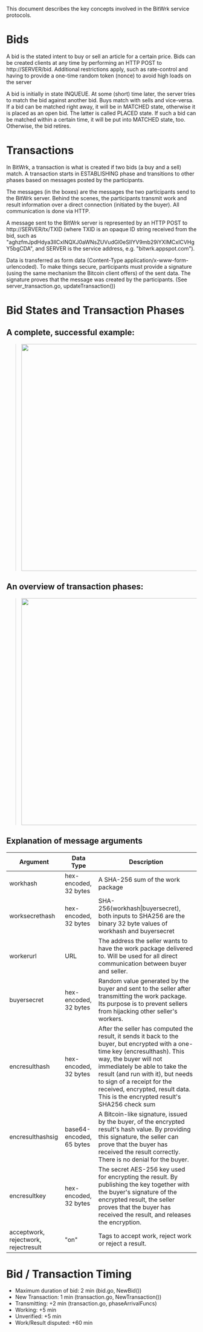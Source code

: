 This document describes the key concepts involved in the BitWrk service protocols.

Bids
====
A bid is the stated intent to buy or sell an article for a certain price. Bids can be created
clients at any time by performing an HTTP POST to http://SERVER/bid. Additional restrictions
apply, such as rate-control and having to provide a one-time random token (nonce) to avoid high
loads on the server

 A bid is initially in state INQUEUE. At some (short) time later,
the server tries to match the bid against another bid. Buys match with sells and vice-versa.
If a bid can be matched right away, it will be in MATCHED state, otherwise it is placed as
an open bid. The latter is called PLACED state. If such a bid can be matched within a certain
time, it will be put into MATCHED state, too. Otherwise, the bid retires.

Transactions
============

In BitWrk, a transaction is what is created if two bids (a buy and a sell) match.
A transaction starts in ESTABLISHING phase and transitions to other phases based on
messages posted by the participants.

The messages (in the boxes) are the messages the two participants send to the BitWrk server.
Behind the scenes, the participants transmit work and result information over a direct
connection (initiated by the buyer). All communication is done via HTTP.

A message sent to the BitWrk server is represented by an HTTP POST to
http://SERVER/tx/TXID (where TXID is an opaque ID string received from the bid,
such as "aghzfmJpdHdya3IlCxINQXJ0aWNsZUVudGl0eSIIYV9mb29iYXIMCxICVHgY5bgCDA", and SERVER
is the service address, e.g. "bitwrk.appspot.com").

Data is transferred as form data (Content-Type application/x-www-form-urlencoded).
To make things secure, participants must provide a signature (using the same mechanism the
Bitcoin client offers) of the sent data. The signature proves that the message was created
by the participants. (See server_transaction.go, updateTransaction())

Bid States and Transaction Phases
=================================
A complete, successful example:
-------------------------------
> <img src="http://files.bitwrk.net/message-sequence.svg" width="600">

An overview of transaction phases:
----------------------------------
> <img src="http://files.bitwrk.net/transaction-phases.svg" width="600">

Explanation of message arguments
--------------------------------

|Argument		|Data Type						| Description |
|---------------|-------------------------------|-------------|
|workhash		|hex-encoded, 32 bytes			|A SHA-256 sum of the work package |
|worksecrethash	|hex-encoded, 32 bytes			|SHA-256(workhash&#124;buyersecret), both inputs to SHA256 are the binary 32 byte values of workhash and buyersecret |
|workerurl		|URL							|The address the seller wants to have the work package delivered to. Will be used for all direct communication between buyer and seller. |
|buyersecret	|hex-encoded, 32 bytes			|Random value generated by the buyer and sent to the seller after transmitting the work package. Its purpose is to prevent sellers from hijacking other seller's workers.|
|encresulthash	|hex-encoded, 32 bytes			|After the seller has computed the result, it sends it back to the buyer, but encrypted with a one-time key (encresulthash). This way, the buyer will not immediately be able to take the result (and run with it), but needs to sign of a receipt for the received, encrypted, result data. This is the encrypted result's SHA256 check sum|
|encresulthashsig	|base64-encoded, 65 bytes	|A Bitcoin-like signature, issued by the buyer, of the encrypted result's hash value. By providing this signature, the seller can prove that the buyer has received the result correctly. There is no denial for the buyer.|
|encresultkey	|hex-encoded, 32 bytes			|The secret AES-256 key used for encrypting the result. By publishing the key together with the buyer's signature of the encrypted result, the seller proves that the buyer has received the result, and releases the encryption.|
|acceptwork, rejectwork, rejectresult|"on"		|Tags to accept work, reject work or reject a result.|


Bid / Transaction Timing
========================

- Maximum duration of bid: 2 min (bid.go, NewBid())
- New Transaction: 1 min (transaction.go, NewTransaction())
- Transmitting: +2 min (transaction.go, phaseArrivalFuncs)
- Working: +5 min
- Unverified: +5 min
- Work/Result disputed: +60 min